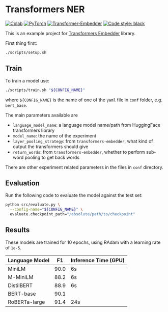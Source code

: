 # Transformers NER

[![Colab](https://colab.research.google.com/assets/colab-badge.svg)](https://colab.research.google.com/drive/1X6zEbRV0sZzcZCVC3Ir2j3TXEUwC0hL-?usp=sharing)
[![PyTorch](https://img.shields.io/badge/PyTorch-orange?logo=pytorch)](https://pytorch.org/)
[![Transformer-Embedder](https://img.shields.io/badge/Transformers%20Embedder-2.0.0-6670ff)](https://github.com/Riccorl/transformers-embedder)
[![Code style: black](https://img.shields.io/badge/code%20style-black-000000)](https://github.com/psf/black)

This is an example project for [Transformers Embedder](https://github.com/Riccorl/transformers-embedder) library.

First thing first:

```bash
./scripts/setup.sh
```

## Train

To train a model use:

```bash
./scripts/train.sh "${CONFIG_NAME}"
```

where `${CONFIG_NAME}` is the name of one of the `yaml` file in `conf` folder, e.g. `bert_base`.

The main parameters available are

- `language_model_name`: a language model name/path from HuggingFace transformers library
- `model_name`: the name of the experiment
- `layer_pooling_strategy`: from `transformers-embedder`, what kind of output the transformers should give
- `return_words`: from `transformers-embedder`, whether to perform sub-word pooling to get back words

There are other experiment related parameters in the files in `conf` directory.

## Evaluation

Run the following code to evaluate the model against the test set:

```bash
python src/evaluate.py \
  --config-name="${CONFIG_NAME}" \
  evaluate.checkpoint_path="/absolute/path/to/checkpoint"
```

## Results

These models are trained for 10 epochs, using RAdam with a learning rate of `1e-5`.

| Language Model 	| F1   	| Inference Time (GPU) 	|
|----------------	|------	|----------------------	|
| MiniLM         	| 90.0 	|          6s          	|
| M-MiniLM        | 88.2 	|          6s          	|
| DistilBERT     	| 88.9  |          6s          	|
| BERT-base      	| 90.1 	|                      	|
| RoBERTa-large   | 91.4 	|          24s         	|
